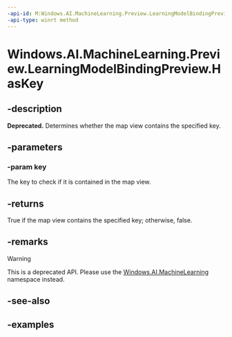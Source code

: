 ```yaml
---
-api-id: M:Windows.AI.MachineLearning.Preview.LearningModelBindingPreview.HasKey(System.String)
-api-type: winrt method
---
```


<!-- Method syntax.
public bool LearningModelBindingPreview.HasKey(String key)
-->

# Windows.AI.MachineLearning.Preview.LearningModelBindingPreview.HasKey

## -description
**Deprecated.** Determines whether the map view contains the specified key.

## -parameters
### -param key
The key to check if it is contained in the map view.

## -returns
True if the map view contains the specified key; otherwise, false.

## -remarks
> [!Warning]
> This is a deprecated API. Please use the [Windows.AI.MachineLearning](../windows.ai.machinelearning/windows_ai_machinelearning.md) namespace instead.

## -see-also

## -examples


